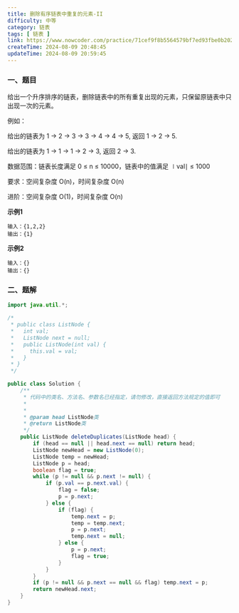 ```yaml
---
title: 删除有序链表中重复的元素-II
difficulty: 中等
category: 链表
tags: [ 链表 ]
link: https://www.nowcoder.com/practice/71cef9f8b5564579bf7ed93fbe0b2024
createTime: 2024-08-09 20:48:45
updateTime: 2024-08-09 20:59:45
---
```


### 一、题目

给出一个升序排序的链表，删除链表中的所有重复出现的元素，只保留原链表中只出现一次的元素。

例如：

给出的链表为 1 → 2 → 3 → 3 → 4 → 4 → 5, 返回 1 → 2 → 5.

给出的链表为 1 → 1 → 1 → 2 → 3, 返回 2 → 3.

数据范围：链表长度满足 0 ≤ n ≤ 10000，链表中的值满足 ∣val∣ ≤ 1000

要求：空间复杂度 O(n)，时间复杂度 O(n)

进阶：空间复杂度 O(1)，时间复杂度 O(n)

**示例1**

```
输入：{1,2,2}
输出：{1}
```

**示例2**

```
输入：{}
输出：{}
```

### 二、题解

```java
import java.util.*;

/*
 * public class ListNode {
 *   int val;
 *   ListNode next = null;
 *   public ListNode(int val) {
 *     this.val = val;
 *   }
 * }
 */

public class Solution {
    /**
     * 代码中的类名、方法名、参数名已经指定，请勿修改，直接返回方法规定的值即可
     *
     *
     * @param head ListNode类
     * @return ListNode类
     */
    public ListNode deleteDuplicates(ListNode head) {
        if (head == null || head.next == null) return head;
        ListNode newHead = new ListNode(0);
        ListNode temp = newHead;
        ListNode p = head;
        boolean flag = true;
        while (p != null && p.next != null) {
            if (p.val == p.next.val) {
                flag = false;
                p = p.next;
            } else {
                if (flag) {
                    temp.next = p;
                    temp = temp.next;
                    p = p.next;
                    temp.next = null;
                } else {
                    p = p.next;
                    flag = true;
                }
            }
        }
        if (p != null && p.next == null && flag) temp.next = p;
        return newHead.next;
    }
}
```